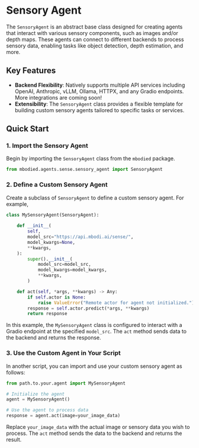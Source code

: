 # Sensory Agent

The `SensoryAgent` is an abstract base class designed for creating agents that interact with various sensory components, such as images and/or depth maps. These agents can connect to different backends to process sensory data, enabling tasks like object detection, depth estimation, and more.

## Key Features

- **Backend Flexibility**: Natively supports multiple API services including OpenAI, Anthropic, vLLM, Ollama, HTTPX, and any Gradio endpoints. More integrations are coming soon!
- **Extensibility**: The `SensoryAgent` class provides a flexible template for building custom sensory agents tailored to specific tasks or services.

## Quick Start

### 1. Import the Sensory Agent

Begin by importing the `SensoryAgent` class from the `mbodied` package.

```python
from mbodied.agents.sense.sensory_agent import SensoryAgent
```

### 2. Define a Custom Sensory Agent

Create a subclass of `SensoryAgent` to define a custom sensory agent. For example,


```python
class MySensoryAgent(SensoryAgent):
    
    def __init__(
        self,
        model_src="https://api.mbodi.ai/sense/",
        model_kwargs=None,
        **kwargs,
    ):
        super().__init__(
            model_src=model_src,
            model_kwargs=model_kwargs,
            **kwargs,
        )

    def act(self, *args, **kwargs) -> Any:
        if self.actor is None:
            raise ValueError("Remote actor for agent not initialized.")
        response = self.actor.predict(*args, **kwargs)
        return response
```

In this example, the `MySensoryAgent` class is configured to interact with a Gradio endpoint at the specified `model_src`. The `act` method sends data to the backend and returns the response.


### 3. Use the Custom Agent in Your Script

In another script, you can import and use your custom sensory agent as follows:

```python
from path.to.your.agent import MySensoryAgent

# Initialize the agent
agent = MySensoryAgent()

# Use the agent to process data
response = agent.act(image=your_image_data)
```

Replace `your_image_data` with the actual image or sensory data you wish to process. The `act` method sends the data to the backend and returns the result.

